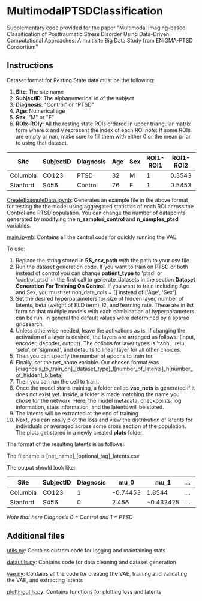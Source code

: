 # MultimodalPTSDClassification
Supplementary code provided for the paper "Multimodal Imaging-based Classification of Posttraumatic Stress Disorder Using Data-Driven Computational Approaches: A multisite Big Data Study from ENIGMA-PTSD Consortium"

## Instructions
Dataset format for Resting State data must be the following:
1. **Site**: The site name
2. **SubjectID**: The alphanumerical id of the subject
3. **Diagnosis**: "Control" or "PTSD"
4. **Age**: Numerical age
5. **Sex**: "M" or "F"
6. **ROIx-ROIy**: All the resting state ROIs ordered in upper triangular matrix form where x and y represent the index of each ROI
   *note*: If some ROIs are empty or nan, make sure to fill them with either 0 or the mean prior to using that dataset.

Site | SubjectID | Diagnosis | Age | Sex | ROI1-ROI1 | ROI1-ROI2 | ...
--- | --- | --- | --- |--- |--- |--- |---
Columbia | CO123 | PTSD | 32 | M | 1 | 0.3543 | ... 
Stanford | S456 | Control | 76 | F | 1 | 0.5453 | ... 

[CreateExampleData.ipynb](code/CreateExampleData.ipynb): Generates an example file in the above format for testing the the model using aggregated statistics of each ROI across the Control and PTSD population. You can change the number of datapoints generated by modifying the **n_samples_control** and **n_samples_ptsd** variables.

[main.ipynb](code/main.ipynb): Contains all the central code for quickly running the VAE.

To use:
1. Replace the string stored in **RS_csv_path** with the path to your csv file.
2. Run the dataset generation code. If you want to train on PTSD or both instead of control you can change **patient_type** to 'ptsd' or 'control_ptsd' in the first call to generate_datasets in the section **Dataset Generation For Training On Control**. If you want to train including Age and Sex, you must set non_data_cols = [] instead of \['Age', 'Sex'\].
3. Set the desired hyperparameters for size of hidden layer, number of latents, beta (weight of KLD term), l2, and learning rate. These are in list form so that multiple models with each combination of hyperparameters can be run. In general the default values were determined by a sparse gridsearch.
4. Unless otherwise needed, leave the activations as is. If changing the activation of a layer is desired, the layers are arranged as follows: (input, encoder, decoder, output). The options for layer types is 'tanh', 'relu', 'selu', or 'sigmoid', and defaults to linear layer for all other choices.
5. Then you can specify the number of epochs to train for.
6. Finally, set the net_name variable. Our chosen format was 
   \[diagnosis_to_train_on\]_\[dataset_type\]_l\[number_of_latents\]_h\[number_of_hidden\]_b\[beta]
7. Then you can run the cell to train.
8. Once the model starts training, a folder called **vae_nets** is generated if it does not exist yet. Inside, a folder is made matching the name you chose for the network. Here, the model metadata, checkpoints, log information, stats information, and the latents will be stored.
9. The latents will be extracted at the end of training 
10. Next, you can easily plot the loss and view the distribution of latents for individuals or averaged across some cross section of the population. The plots get stored in a newly created **plots** folder.

The format of the resulting latents is as follows:

The filename is \[net_name\]_\[optional_tag\]_latents.csv

The output should look like:

Site | SubjectID | Diagnosis | mu_0 | mu_1 | ... | logvar_1 | logvar_2 | ...
--- | --- | --- | --- |--- |--- |--- |--- |---
Columbia | CO123 | 1 | -0.74453 | 1.8544 | ... | -0.3565 | -0.93231 | ...
Stanford | S456 | 0 | 2.456 | -0.432425 | ... | 0.12345 | -0.8543232 | ...

*Note that here Diagnosis 0 = Control and 1 = PTSD*

## Additional files

[utils.py](code/utils.py): Contains custom code for logging and maintaining stats

[datautils.py](code/datautils.py): Contains code for data cleaning and dataset generation

[vae.py](code/vae.py): Contains all the code for creating the VAE, training and validating the VAE, and extracting latents

[plottingutils.py](code/plottingutils.py): Contains functions for plotting loss and latents
